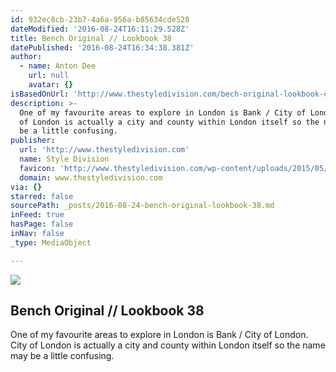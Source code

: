 ```yaml
---
id: 932ec8cb-23b7-4a6a-956a-b85634cde528
dateModified: '2016-08-24T16:11:29.528Z'
title: Bench Original // Lookbook 38
datePublished: '2016-08-24T16:34:38.381Z'
author:
  - name: Anton Dee
    url: null
    avatar: {}
isBasedOnUrl: 'http://www.thestyledivision.com/bech-original-lookbook-ootd'
description: >-
  One of my favourite areas to explore in London is Bank / City of London. City
  of London is actually a city and county within London itself so the name may
  be a little confusing.
publisher:
  url: 'http://www.thestyledivision.com'
  name: Style Division
  favicon: 'http://www.thestyledivision.com/wp-content/uploads/2015/05/favicon2-copy.png'
  domain: www.thestyledivision.com
via: {}
starred: false
sourcePath: _posts/2016-08-24-bench-original-lookbook-38.md
inFeed: true
hasPage: false
inNav: false
_type: MediaObject

---
```

<article style=""><img src="https://imgflo.herokuapp.com/graph/vahj1ThiexotieMo/e698e49e9ebfa0e72f968586d6ec6103/noop.jpg?input=http%3A%2F%2Fwww.thestyledivision.com%2Fwp-content%2Fuploads%2F2016%2F08%2Fbench-originals-love-hood-lookbook-london-street-style-3.jpg" /><h1>Bench Original // Lookbook 38</h1><p>One of my favourite areas to explore in London is Bank / City of London. City of London is actually a city and county within London itself so the name may be a little confusing.</p></article>